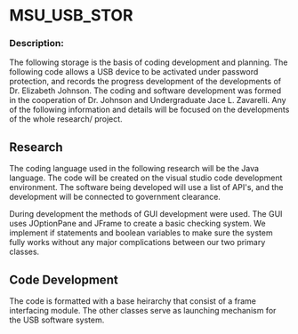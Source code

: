 # MSU_USB_STOR
### Description:
The following storage is the basis of coding development and planning. The following code allows a USB device to be activated under password protection, and records the progress development of the developments of Dr. Elizabeth Johnson. The coding and software development was formed in the cooperation of Dr. Johnson and Undergraduate Jace L. Zavarelli. Any of the following information and details will be focused on the developments of the whole research/ project. 

## Research
The coding language used in the following research will be the Java language. The code will be created on the visual studio code development environment. The software being developed will use a list of API's, and the development will be connected to government clearance. 

During development the methods of GUI development were used. The GUI uses JOptionPane and JFrame to create a basic checking system. We implement if statements and boolean variables to make sure the system fully works without any major complications between our two primary classes.

## Code Development
The code is formatted with a base heirarchy that consist of a frame interfacing module. The other classes serve as launching mechanism for the USB software system.
